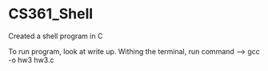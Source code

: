 # CS361_Shell
Created a shell program in C

To run program, look at write up. Withing the terminal, run command -->  gcc -o hw3 hw3.c
